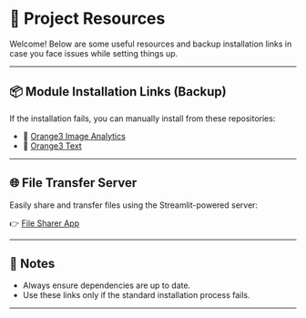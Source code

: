 # 🚀 Project Resources  

Welcome! Below are some useful resources and backup installation links in case you face issues while setting things up.  

---

## 📦 Module Installation Links (Backup)  

If the installation fails, you can manually install from these repositories:  

- 🔗 [Orange3 Image Analytics](https://github.com/biolab/orange3-imageanalytics)  
- 🔗 [Orange3 Text](https://github.com/biolab/orange3-text)  

---

## 🌐 File Transfer Server  

Easily share and transfer files using the Streamlit-powered server:  

👉 [File Sharer App](https://file-sharer.streamlit.app/)  

---

## 📖 Notes  

- Always ensure dependencies are up to date.  
- Use these links only if the standard installation process fails.  

---


